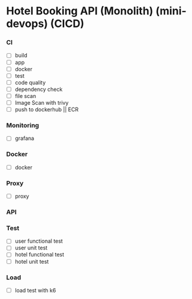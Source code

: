 # Hotel Booking API (Monolith) (mini-devops) (CICD)

### CI

* [ ]  build
  * [ ]  app
  * [ ]  docker
* [ ]  test
* [ ]  code quality
* [ ]  dependency check
* [ ]  file scan
* [ ]  Image Scan with trivy
* [ ]  push to dockerhub || ECR

### Monitoring

* [ ]  grafana

### Docker

* [ ]  docker

### Proxy

* [ ]  proxy

### API

### Test

* [ ]  user functional test
* [ ]  user unit test
* [ ]  hotel functional test
* [ ]  hotel unit test

### Load

* [ ]  load test with k6
